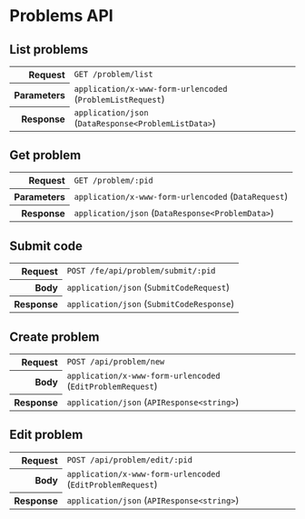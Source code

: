 # Problems API

## List problems

<table>
  <tr>
    <th align="right">Request</th>
    <td><code>GET /problem/list</code></td>
  </tr>
  <tr>
    <th align="right">Parameters</th>
    <td><code>application/x-www-form-urlencoded</code> (<code>ProblemListRequest</code>)</td>
  </tr>
  <tr>
    <th align="right">Response</th>
    <td><code>application/json</code> (<code>DataResponse&lt;ProblemListData&gt;</code>)</td>
  </tr>
</table>

## Get problem

<table>
  <tr>
    <th align="right">Request</th>
    <td><code>GET /problem/:pid</code></td>
  </tr>
  <tr>
    <th align="right">Parameters</th>
    <td><code>application/x-www-form-urlencoded</code> (<code>DataRequest</code>)</td>
  </tr>
  <tr>
    <th align="right">Response</th>
    <td><code>application/json</code> (<code>DataResponse&lt;ProblemData&gt;</code>)</td>
  </tr>
</table>

## Submit code

<table>
  <tr>
    <th align="right">Request</th>
    <td><code>POST /fe/api/problem/submit/:pid</code></td>
  </tr>
  <tr>
    <th align="right">Body</th>
    <td><code>application/json</code> (<code>SubmitCodeRequest</code>)</td>
  </tr>
  <tr>
    <th align="right">Response</th>
    <td><code>application/json</code> (<code>SubmitCodeResponse</code>)</td>
  </tr>
</table>

## Create problem

<table>
  <tr>
    <th align="right">Request</th>
    <td><code>POST /api/problem/new</code></td>
  </tr>
  <tr>
    <th align="right">Body</th>
    <td><code>application/x-www-form-urlencoded</code> (<code>EditProblemRequest</code>)</td>
  </tr>
  <tr>
    <th align="right">Response</th>
    <td><code>application/json</code> (<code>APIResponse&lt;string&gt;</code>)</td>
  </tr>
</table>

## Edit problem

<table>
  <tr>
    <th align="right">Request</th>
    <td><code>POST /api/problem/edit/:pid</code></td>
  </tr>
  <tr>
    <th align="right">Body</th>
    <td><code>application/x-www-form-urlencoded</code> (<code>EditProblemRequest</code>)</td>
  </tr>
  <tr>
    <th align="right">Response</th>
    <td><code>application/json</code> (<code>APIResponse&lt;string&gt;</code>)</td>
  </tr>
</table>
